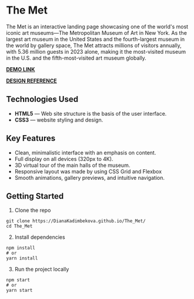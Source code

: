 # The Met
The Met is an interactive landing page showcasing one of the world's most iconic art museums—The Metropolitan Museum of Art in New York. As the largest art museum in the United States and the fourth-largest museum in the world by gallery space, The Met attracts millions of visitors annually, with 5.36 million guests in 2023 alone, making it the most-visited museum in the U.S. and the fifth-most-visited art museum globally.

**[DEMO LINK](https://DianaKadimbekova.github.io/The_Met/)**

**[DESIGN REFERENCE](https://www.figma.com/design/lSR1m42L9YwzQwzzxKwHpw/THE-MET?node-id=8590-29&p=f&t=aGL64wlhJnY15hpR-0)**

## Technologies Used
+ **HTML5** — Web site structure is the basis of the user interface.
+ **CSS3** — website styling and design.

## Key Features
+ Clean, minimalistic interface with an emphasis on content.
+ Full display on all devices (320px to 4K).
+ 3D virtual tour of the main halls of the museum.
+ Responsive layout was made by using CSS Grid and Flexbox
+ Smooth animations, gallery previews, and intuitive navigation.

## Getting Started
1. Clone the repo
```
git clone https://DianaKadimbekova.github.io/The_Met/
cd The_Met
```
2. Install dependencies
```
npm install
# or
yarn install
```
3. Run the project locally
```
npm start
# or
yarn start
```
